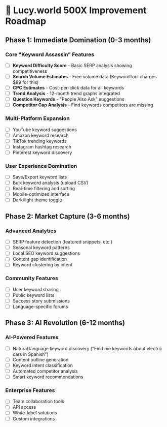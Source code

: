 # 🚀 Lucy.world 500X Improvement Roadmap

## Phase 1: Immediate Domination (0-3 months)

### Core "Keyword Assassin" Features
- [ ] **Keyword Difficulty Score** - Basic SERP analysis showing competitiveness
- [ ] **Search Volume Estimates** - Free volume data (KeywordTool charges $89 for this)
- [ ] **CPC Estimates** - Cost-per-click data for all keywords
- [ ] **Trend Analysis** - 12-month trend graphs integrated
- [ ] **Question Keywords** - "People Also Ask" suggestions
- [ ] **Competitor Gap Analysis** - Find keywords competitors are missing

### Multi-Platform Expansion
- [ ] YouTube keyword suggestions
- [ ] Amazon keyword research
- [ ] TikTok trending keywords
- [ ] Instagram hashtag research
- [ ] Pinterest keyword discovery

### User Experience Domination
- [ ] Save/Export keyword lists
- [ ] Bulk keyword analysis (upload CSV)
- [ ] Real-time filtering and sorting
- [ ] Mobile-optimized interface
- [ ] Dark/light theme toggle

## Phase 2: Market Capture (3-6 months)

### Advanced Analytics
- [ ] SERP feature detection (featured snippets, etc.)
- [ ] Seasonal keyword patterns
- [ ] Local SEO keyword suggestions
- [ ] Content gap identification
- [ ] Keyword clustering by intent

### Community Features
- [ ] User keyword sharing
- [ ] Public keyword lists
- [ ] Success story submissions
- [ ] Language-specific forums

## Phase 3: AI Revolution (6-12 months)

### AI-Powered Features
- [ ] Natural language keyword discovery ("Find me keywords about electric cars in Spanish")
- [ ] Content outline generation
- [ ] Keyword intent classification
- [ ] Automated competitor analysis
- [ ] Smart keyword recommendations

### Enterprise Features
- [ ] Team collaboration tools
- [ ] API access
- [ ] White-label solutions
- [ ] Custom integrations